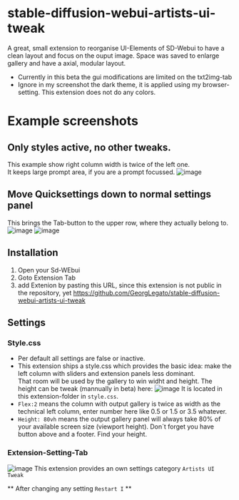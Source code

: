 # stable-diffusion-webui-artists-ui-tweak
A great, small extension to reorganise UI-Elements of SD-Webui to have a clean layout and focus on the ouput image.
Space was saved to enlarge gallery and have a axial, modular layout.

* Currently in this beta the gui modifications are limited on the txt2img-tab
* Ignore in my screenshot the dark theme, it is applied using my browser-setting. This extension does not do any colors.

# Example screenshots
## Only styles active, no other tweaks.
This example show right column width is twice of the left one.  
It keeps large prompt area, if you are a prompt focussed.
![image](https://user-images.githubusercontent.com/7210708/229652155-92a69dfd-75b0-4712-8d08-2a8cb77da3f4.png)

## Move Quicksettings down to normal settings panel
This brings the Tab-button to the upper row, where they actually belong to.
![image](https://user-images.githubusercontent.com/7210708/229652468-a0551ae8-5e61-42cb-aafe-407ea2caaeee.png)
![image](https://user-images.githubusercontent.com/7210708/229652866-0e3bf37b-c0c4-4475-a6da-2cb9b6574ba6.png)




## Installation
1) Open your Sd-WEbui
2) Goto Extension Tab
3) add Extenion by pasting this URL, since this extension is not public in the repository, yet
https://github.com/GeorgLegato/stable-diffusion-webui-artists-ui-tweak



## Settings

### Style.css
* Per default all settings are false or inactive.  
* This extension ships a style.css which provides the basic idea: make the left column with sliders and extension panels less dominant.  
That room will be used by the gallery to win widht and height. The height can be tweak (mannually in beta) here:
![image](https://user-images.githubusercontent.com/7210708/229649321-c6af6c19-ed9c-431c-9f9b-e71b5d18be84.png)
It is located in this extension-folder in ```style.css```. 
* ```Flex:2``` means the column with output gallery is twice as width as the technical left column, enter number here like 0.5 or 1.5 or 3.5 whatever.
* ```Height: 80vh``` means the output gallery panel will always take 80% of your available screen size (viewport height). Don´t forget you have button above and a footer. Find your height.

### Extension-Setting-Tab
![image](https://user-images.githubusercontent.com/7210708/229650150-6d6a0f73-acb0-4d19-b613-19d3b80b6ce4.png)
This extension provides an own settings category ```Artists UI Tweak```

** After changing any setting ```Restart I``` **



